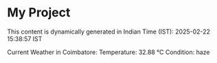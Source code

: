 # My Project

This content is dynamically generated in Indian Time (IST): 2025-02-22 15:38:57 IST


Current Weather in Coimbatore:
Temperature: 32.88 °C
Condition: haze

